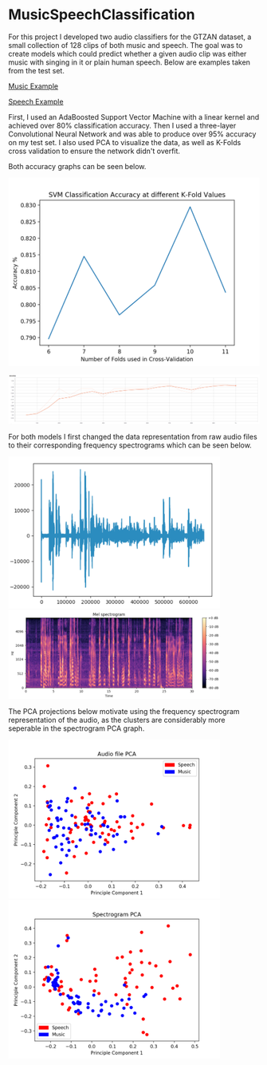 # MusicSpeechClassification
For this project I developed two audio classifiers for the GTZAN dataset, a small collection of 128 clips of both music and speech. The goal was to create models which could predict whether a given audio clip was either music with singing in it or plain human speech. Below are examples taken from the test set.

[Music Example](GTZAN%20Examples/bagpipe.wav)

[Speech Example](GTZAN%20Examples/comedy.wav)

First, I used an AdaBoosted Support Vector Machine with a linear kernel and achieved over 80% classification accuracy. Then I used a three-layer Convolutional Neural Network and was able to produce over 95% accuracy on my test set. I also used PCA to visualize the data, as well as K-Folds cross validation to ensure the network didn't overfit.

Both accuracy graphs can be seen below.

![SVM Accuracy](Results/SVM_Accuracy_Graph.png)

![CNN Accuracy](Results/CNN_Accuracy_Graph.png)

For both models I first changed the data representation from raw audio files to their corresponding frequency spectrograms which can be seen below. 

<img src="https://raw.githubusercontent.com/Toback/MusicSpeechClassification/master/Results/Raw_Audio.png" width="425"/> <img src="https://raw.githubusercontent.com/Toback/MusicSpeechClassification/master/Results/Spectrogram.png" width="425"/> 

The PCA projections below motivate using the frequency spectrogram representation of the audio, as the clusters are considerably more seperable in the spectrogram PCA graph.

<img src="https://raw.githubusercontent.com/Toback/MusicSpeechClassification/master/Results/Audio_File_PCA.png" width="425"/> <img src="https://raw.githubusercontent.com/Toback/MusicSpeechClassification/master/Results/Spectrogram_PCA.png" width="425"/> 
